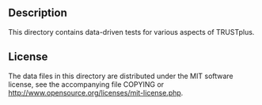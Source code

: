 Description
------------

This directory contains data-driven tests for various aspects of TRUSTplus.

License
--------

The data files in this directory are distributed under the MIT software
license, see the accompanying file COPYING or
http://www.opensource.org/licenses/mit-license.php.


